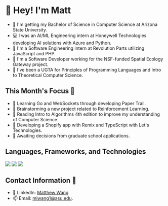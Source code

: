 # 👋 Hey! I'm Matt

- 📓 I'm getting my Bachelor of Science in Computer Science at Arizona State University.
- 💻 I was an AI/ML Engineering intern at Honeywell Technologies developing AI solutions with Azure and Python.
- 🚗 I'm a Software Engineering intern at Revolution Parts utilizing JavaScript and PHP.
- 💼 I'm a Software Developer working for the NSF-funded Spatial Ecology Gateway project.
- 📝 I've been a UGTA for Principles of Programming Languages and Intro to Theoretical Computer Science.
  
## This Month's Focus 📌

- 🔭 Learning Go and WebSockets through developing Paper Trail.
- 🤖 Brainstorming a new project related to Reinforcement Learning.
- 📘 Reading Intro to Algorithms 4th edition to improve my understanding of Computer Science.
- 🤔 Developing a Shopify app with Remix and TypeScript with Let's Technologies.
- 🏫 Awaiting decisions from graduate school applications.

## Languages, Frameworks, and Technologies

<img src="https://skillicons.dev/icons?i=python,c,cs,cpp,js,ts,r,php,go,bash,rust"/>

<img src="https://skillicons.dev/icons?i=react,nodejs,net,django,flask,pytorch,sklearn,tensorflow,postgres,mysql,mongodb"/>

<img src="https://skillicons.dev/icons?i=azure,gcp,aws,linux,docker,terraform,github,webstorm,powershell,vscode,visualstudio"/>

## Contact Information 📲

- 🔗 LinkedIn: [Matthew Wang](https://www.linkedin.com/in/matthew-wang-cs/)
- 📫 Email: [miwang1@asu.edu](mailto:miwang1@asu.edu).
